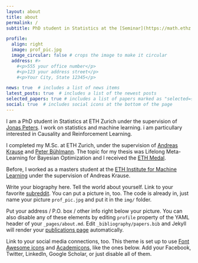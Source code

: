 ```yaml
---
layout: about
title: about
permalink: /
subtitle: PhD student in Statistics at the [Seminar](https://math.ethz.ch/sfs) [Seminar for Statistics, ETH Zurich.](https://math.ethz.ch/sfs).

profile:
  align: right
  image: prof_pic.jpg
  image_circular: false # crops the image to make it circular
  address: #>
    #<p>555 your office number</p>
    #<p>123 your address street</p>
    #<p>Your City, State 12345</p>

news: true  # includes a list of news items
latest_posts: true  # includes a list of the newest posts
selected_papers: true # includes a list of papers marked as "selected={true}"
social: true  # includes social icons at the bottom of the page
---
```


I am a PhD student in Statistics at ETH Zurich under the supervision of [Jonas Peters](https://people.math.ethz.ch/~jopeters/). I work on statistics and machine learning. i am particullary interested in Causality and Reinforcement Learning.

I completed my M.Sc. at ETH Zurich, under the supervision of [Andreas Krause](https://las.inf.ethz.ch/krausea) and [Peter Bühlmann](https://stat.ethz.ch/~buhlmann/). The topic for my thesis was Lifelong Meta-Learning for Bayesian Optimization and I received the [ETH Medal](https://ethz.ch/en/the-eth-zurich/education/awards/eth-medal.html).

Before, I worked as a masters student at the [ETH Institute for Machine Learning](https://ml.inf.ethz.ch/) under the supervision of Andreas Krause.

Write your biography here. Tell the world about yourself. Link to your favorite [subreddit](http://reddit.com). You can put a picture in, too. The code is already in, just name your picture `prof_pic.jpg` and put it in the `img/` folder.

Put your address / P.O. box / other info right below your picture. You can also disable any of these elements by editing `profile` property of the YAML header of your `_pages/about.md`. Edit `_bibliography/papers.bib` and Jekyll will render your [publications page](/al-folio/publications/) automatically.

Link to your social media connections, too. This theme is set up to use [Font Awesome icons](http://fortawesome.github.io/Font-Awesome/) and [Academicons](https://jpswalsh.github.io/academicons/), like the ones below. Add your Facebook, Twitter, LinkedIn, Google Scholar, or just disable all of them.
